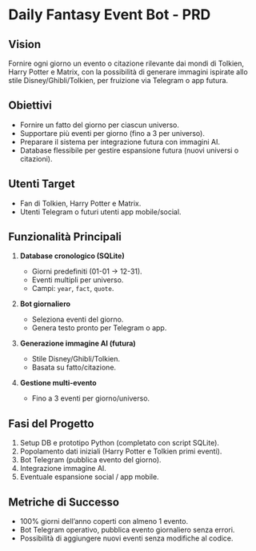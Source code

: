 # Daily Fantasy Event Bot - PRD

## Vision
Fornire ogni giorno un evento o citazione rilevante dai mondi di Tolkien, Harry Potter e Matrix, con la possibilità di generare immagini ispirate allo stile Disney/Ghibli/Tolkien, per fruizione via Telegram o app futura.

## Obiettivi
- Fornire un fatto del giorno per ciascun universo.
- Supportare più eventi per giorno (fino a 3 per universo).
- Preparare il sistema per integrazione futura con immagini AI.
- Database flessibile per gestire espansione futura (nuovi universi o citazioni).

## Utenti Target
- Fan di Tolkien, Harry Potter e Matrix.
- Utenti Telegram o futuri utenti app mobile/social.

## Funzionalità Principali
1. **Database cronologico (SQLite)**  
   - Giorni predefiniti (01-01 → 12-31).  
   - Eventi multipli per universo.  
   - Campi: `year`, `fact`, `quote`.

2. **Bot giornaliero**  
   - Seleziona eventi del giorno.  
   - Genera testo pronto per Telegram o app.

3. **Generazione immagine AI (futura)**  
   - Stile Disney/Ghibli/Tolkien.  
   - Basata su fatto/citazione.

4. **Gestione multi-evento**  
   - Fino a 3 eventi per giorno/universo.

## Fasi del Progetto
1. Setup DB e prototipo Python (completato con script SQLite).  
2. Popolamento dati iniziali (Harry Potter e Tolkien primi eventi).  
3. Bot Telegram (pubblica evento del giorno).  
4. Integrazione immagine AI.  
5. Eventuale espansione social / app mobile.

## Metriche di Successo
- 100% giorni dell’anno coperti con almeno 1 evento.  
- Bot Telegram operativo, pubblica evento giornaliero senza errori.  
- Possibilità di aggiungere nuovi eventi senza modifiche al codice.
